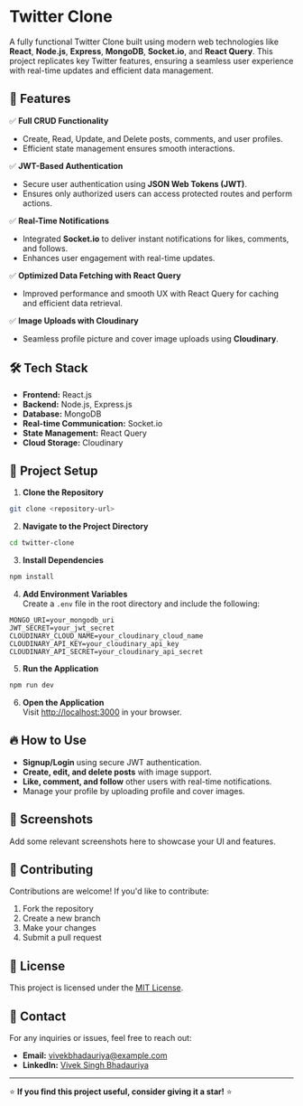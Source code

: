 # Twitter Clone

A fully functional Twitter Clone built using modern web technologies like **React**, **Node.js**, **Express**, **MongoDB**, **Socket.io**, and **React Query**. This project replicates key Twitter features, ensuring a seamless user experience with real-time updates and efficient data management.

## 🚀 Features

✅ **Full CRUD Functionality**  
- Create, Read, Update, and Delete posts, comments, and user profiles.  
- Efficient state management ensures smooth interactions.

✅ **JWT-Based Authentication**  
- Secure user authentication using **JSON Web Tokens (JWT)**.  
- Ensures only authorized users can access protected routes and perform actions.

✅ **Real-Time Notifications**  
- Integrated **Socket.io** to deliver instant notifications for likes, comments, and follows.  
- Enhances user engagement with real-time updates.

✅ **Optimized Data Fetching with React Query**  
- Improved performance and smooth UX with React Query for caching and efficient data retrieval.

✅ **Image Uploads with Cloudinary**  
- Seamless profile picture and cover image uploads using **Cloudinary**.

## 🛠️ Tech Stack

- **Frontend:** React.js
- **Backend:** Node.js, Express.js
- **Database:** MongoDB
- **Real-time Communication:** Socket.io
- **State Management:** React Query
- **Cloud Storage:** Cloudinary

## 📂 Project Setup

1. **Clone the Repository**
```bash
git clone <repository-url>
```

2. **Navigate to the Project Directory**
```bash
cd twitter-clone
```

3. **Install Dependencies**
```bash
npm install
```

4. **Add Environment Variables**  
Create a `.env` file in the root directory and include the following:
```
MONGO_URI=your_mongodb_uri
JWT_SECRET=your_jwt_secret
CLOUDINARY_CLOUD_NAME=your_cloudinary_cloud_name
CLOUDINARY_API_KEY=your_cloudinary_api_key
CLOUDINARY_API_SECRET=your_cloudinary_api_secret
```

5. **Run the Application**
```bash
npm run dev
```

6. **Open the Application**  
Visit [http://localhost:3000](http://localhost:3000) in your browser.

## 🔥 How to Use

- **Signup/Login** using secure JWT authentication.
- **Create, edit, and delete posts** with image support.
- **Like, comment, and follow** other users with real-time notifications.
- Manage your profile by uploading profile and cover images.

## 📸 Screenshots
Add some relevant screenshots here to showcase your UI and features.

## 🤝 Contributing
Contributions are welcome! If you'd like to contribute:
1. Fork the repository
2. Create a new branch
3. Make your changes
4. Submit a pull request

## 📝 License
This project is licensed under the [MIT License](LICENSE).

## 📧 Contact
For any inquiries or issues, feel free to reach out:
- **Email:** vivekbhadauriya@example.com
- **LinkedIn:** [Vivek Singh Bhadauriya](https://www.linkedin.com/in/vivekbhadauriya)

---
⭐ **If you find this project useful, consider giving it a star!** ⭐
